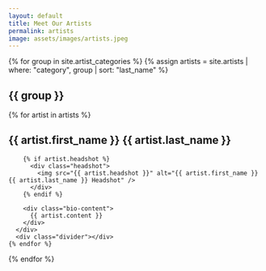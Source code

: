 ```yaml
---
layout: default
title: Meet Our Artists
permalink: artists
image: assets/images/artists.jpeg
---
```


{% for group in site.artist_categories %}
{% assign artists = site.artists | where: "category", group | sort: "last_name" %}

  <div class="artist-category">
    <h2 class="category-name">{{ group }}</h2>
    {% for artist in artists %}
      <div class="artist-bio">
        <h2 class="artist-name">{{ artist.first_name }} {{ artist.last_name }}</h2>

        {% if artist.headshot %}
          <div class="headshot">
            <img src="{{ artist.headshot }}" alt="{{ artist.first_name }} {{ artist.last_name }} Headshot" />
          </div>
        {% endif %}

        <div class="bio-content">
          {{ artist.content }}
        </div>
      </div>
      <div class="divider"></div>
    {% endfor %}

  </div>
{% endfor %}
